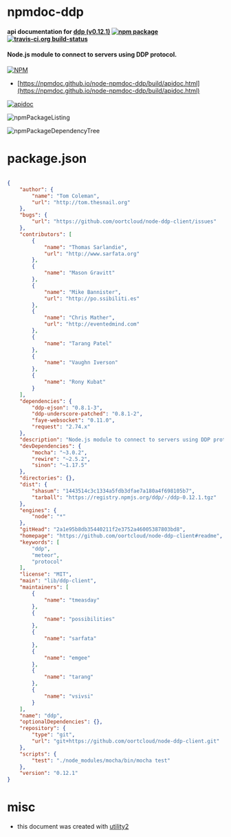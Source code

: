 # npmdoc-ddp

#### api documentation for  [ddp (v0.12.1)](https://github.com/oortcloud/node-ddp-client#readme)  [![npm package](https://img.shields.io/npm/v/npmdoc-ddp.svg?style=flat-square)](https://www.npmjs.org/package/npmdoc-ddp) [![travis-ci.org build-status](https://api.travis-ci.org/npmdoc/node-npmdoc-ddp.svg)](https://travis-ci.org/npmdoc/node-npmdoc-ddp)

#### Node.js module to connect to servers using DDP protocol.

[![NPM](https://nodei.co/npm/ddp.png?downloads=true&downloadRank=true&stars=true)](https://www.npmjs.com/package/ddp)

- [https://npmdoc.github.io/node-npmdoc-ddp/build/apidoc.html](https://npmdoc.github.io/node-npmdoc-ddp/build/apidoc.html)

[![apidoc](https://npmdoc.github.io/node-npmdoc-ddp/build/screenCapture.buildCi.browser.%252Ftmp%252Fbuild%252Fapidoc.html.png)](https://npmdoc.github.io/node-npmdoc-ddp/build/apidoc.html)

![npmPackageListing](https://npmdoc.github.io/node-npmdoc-ddp/build/screenCapture.npmPackageListing.svg)

![npmPackageDependencyTree](https://npmdoc.github.io/node-npmdoc-ddp/build/screenCapture.npmPackageDependencyTree.svg)



# package.json

```json

{
    "author": {
        "name": "Tom Coleman",
        "url": "http://tom.thesnail.org"
    },
    "bugs": {
        "url": "https://github.com/oortcloud/node-ddp-client/issues"
    },
    "contributors": [
        {
            "name": "Thomas Sarlandie",
            "url": "http://www.sarfata.org"
        },
        {
            "name": "Mason Gravitt"
        },
        {
            "name": "Mike Bannister",
            "url": "http://po.ssibiliti.es"
        },
        {
            "name": "Chris Mather",
            "url": "http://eventedmind.com"
        },
        {
            "name": "Tarang Patel"
        },
        {
            "name": "Vaughn Iverson"
        },
        {
            "name": "Rony Kubat"
        }
    ],
    "dependencies": {
        "ddp-ejson": "0.8.1-3",
        "ddp-underscore-patched": "0.8.1-2",
        "faye-websocket": "0.11.0",
        "request": "2.74.x"
    },
    "description": "Node.js module to connect to servers using DDP protocol.",
    "devDependencies": {
        "mocha": "~3.0.2",
        "rewire": "~2.5.2",
        "sinon": "~1.17.5"
    },
    "directories": {},
    "dist": {
        "shasum": "1443514c3c1334a5fdb3dfae7a180a4f698105b7",
        "tarball": "https://registry.npmjs.org/ddp/-/ddp-0.12.1.tgz"
    },
    "engines": {
        "node": "*"
    },
    "gitHead": "2a1e95b8db35440211f2e3752a46005387803bd8",
    "homepage": "https://github.com/oortcloud/node-ddp-client#readme",
    "keywords": [
        "ddp",
        "meteor",
        "protocol"
    ],
    "license": "MIT",
    "main": "lib/ddp-client",
    "maintainers": [
        {
            "name": "tmeasday"
        },
        {
            "name": "possibilities"
        },
        {
            "name": "sarfata"
        },
        {
            "name": "emgee"
        },
        {
            "name": "tarang"
        },
        {
            "name": "vsivsi"
        }
    ],
    "name": "ddp",
    "optionalDependencies": {},
    "repository": {
        "type": "git",
        "url": "git+https://github.com/oortcloud/node-ddp-client.git"
    },
    "scripts": {
        "test": "./node_modules/mocha/bin/mocha test"
    },
    "version": "0.12.1"
}
```



# misc
- this document was created with [utility2](https://github.com/kaizhu256/node-utility2)
